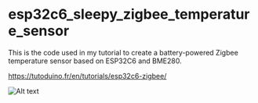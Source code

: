 # esp32c6_sleepy_zigbee_temperature_sensor
This is the code used in my tutorial to create a battery-powered Zigbee temperature sensor based on ESP32C6 and BME280.

https://tutoduino.fr/en/tutorials/esp32c6-zigbee/

![Alt text](https://tutoduino.fr/ookoorsa/2025/05/photo_2025-05-03_10-25-46-1024x746.jpg)
